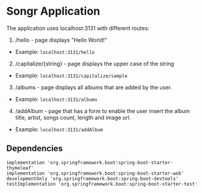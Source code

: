 # Songr Application

The application uses localhost:3131 with different routes:
1. /hello - page displays "Hello World!"
* Example: `localhost:3131/hello`
2. /capitalize/{string} - page displays the upper case of the string
* Example: `localhost:3131/capitalize/sample`
3. /albums - page displays all albums that are added by the user. 
* Example: `localhost:3131/albums`
4. /addAlbum - page that has a form to enable the user insert the album title, artist, songs count, length and image url. 
* Example: `localhost:3131/addAlbum`

## Dependencies
    implementation 'org.springframework.boot:spring-boot-starter-thymeleaf'
	implementation 'org.springframework.boot:spring-boot-starter-web'
	developmentOnly 'org.springframework.boot:spring-boot-devtools'
	testImplementation 'org.springframework.boot:spring-boot-starter-test'
